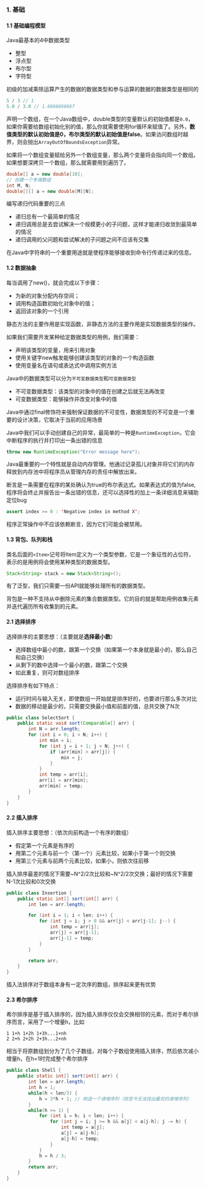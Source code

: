 ### 1. 基础
#### 1.1 基础编程模型
Java最基本的4中数据类型
- 整型
- 浮点型
- 布尔型
- 字符型

初级的加减乘除运算产生的数据的数据类型和参与运算的数据的数据类型是相同的

```java
5 / 3 // 1
5.0 / 3.0 // 1.6666666667
```

声明一个数组，在一个Java数组中，double类型的变量默认的初始值都是`0.0`，如果你需要给数组初始化别的值，那么你就需要使用for循环来赋值了。另外，**数值类型的默认初始值是0，布尔类型的默认初始值是false**。如果访问数组时越界，则会抛出`ArrayOutOfBoundsException`异常。

如果将一个数组变量赋给另外一个数组变量，那么两个变量将会指向同一个数组。如果想要深拷贝一个数组，那么就需要用到遍历了。

```java
double[] a = new double[10];
// 创建一个多维数组
int M, N;
double[][] a = new double[M][N];
```

编写递归代码重要的三点
- 递归总有一个最简单的情况
- 递归调用总是去尝试解决一个规模更小的子问题，这样才能递归收敛到最简单的情况
- 递归调用的父问题和尝试解决的子问题之间不应该有交集

在Java中字符串的一个重要用途就是使程序能够接收到命令行传递过来的信息。

#### 1.2 数据抽象
每当调用了new()，就会完成以下步骤：
- 为新的对象分配内存空间；
- 调用构造函数初始化对象中的值；
- 返回该对象的一个引用

静态方法的主要作用是实现函数，非静态方法的主要作用是实现数据类型的操作。

如果我们需要开发某种给定数据类型的用例，我们需要：
- 声明该类型的变量，用来引用对象
- 使用关键字new触发能够创建该类型的对象的一个构造函数
- 使用变量名在语句或表达式中调用实例方法

Java中的数据类型可以分为`不可变数据类型`和`可变数据类型`

- 不可变数据类型：该类型的对象中的值在创建之后就无法再改变
- 可变数据类型：能够操作并改变对象中的值

Java中通过final修饰符来强制保证数据的不可变性，数据类型的不可变是一个重要的设计决策，它取决于当前的应用场景

Java中我们可以手动创建自己的异常，最简单的一种是`RuntimeException`，它会中断程序的执行并打印出一条出错的信息

```java
throw new RuntimeException("Error message here");
```

Java最重要的一个特性就是自动内存管理。他通过记录孤儿对象并将它们的内存释放到内存池中将程序员从管理内存的责任中解放出来。

断言是一条需要在程序的某处确认为true的布尔表达式。如果表达式的值为false,程序将会终止并报告出一条出错的信息，还可以选择性的加上一条详细消息来辅助定位bug

```java
assert index >= 0 : 'Negative index in method X';
```

程序正常操作中不应该依赖断言，因为它们可能会被禁用。

#### 1.3 背包、队列和栈
类名后面的`<Item>`记号将Item定义为一个类型参数，它是一个象征性的占位符，表示的是用例将会使用某种类型的数据类型。

```java
Stack<String> stack = new Stack<String>();
```

有了泛型，我们只需要一份API就能够处理所有的数据类型。

背包是一种不支持从中删除元素的集合数据类型。它的目的就是帮助用例收集元素并迭代遍历所有收集到的元素。

#### 2.1 选择排序
选择排序的主要思想：（主要就是**选择最小数**）
- 选择数组中最小的数，跟第一个交换（如果第一个本身就是最小的，那么自己和自己交换）
- 从剩下的数中选择一个最小的数，跟第二个交换
- 如此重复，则可对数组排序

选择排序有如下特点：
- 运行时间与输入无关，即使数组一开始就是排序好的，也要进行那么多次对比
- 数据的移动是最少的，只需要交换最小值和前面的值，总共交换了N次

```java
public class SelectSort {
    public static void sort(Comparable[] arr) {
        int N = arr.length;
        for (int i = 0; i < N; i++) {
            int min = i;
            for (int j = i + 1; j < N; j++) {
                if (arr[min] > arr[j]) {
                    min = j;
                }
            }
            int temp = arr[i];
            arr[i] = arr[min];
            arr[min] = temp;
        }
    }
}
```

#### 2.2 插入排序
插入排序主要思想：（依次向前构造一个有序的数组）
- 假定第一个元素是有序的
- 用第二个元素与前一个（第一个）元素比较，如果小于第一个则交换
- 用第三个元素与前两个元素比较，如果小，则依次往前移

插入排序最差的情况下需要~N^2/2次比较和~N^2/2次交换；最好的情况下需要N-1次比较和0次交换

```java
public class Insertion {
    public static int[] sort(int[] arr) {
        int len = arr.length;

        for (int i = 1; i < len; i++) {
            for (int j = i; j > 0 && arr[j] < arr[j-1]; j--) {
                int temp = arr[j];
                arr[j] = arr[j-1];
                arr[j-1] = temp;
            }
        }

        return arr;
    }
}
```

插入法排序对于数组本身有一定次序的数组，排序起来更有优势

#### 2.3 希尔排序
希尔排序是基于插入排序的，因为插入排序仅仅会交换相邻的元素，而对于希尔排序而言，采用了一个增量h，比如

```
1 1+h 1+2h 1+3h...1+nh
2 2+h 2+2h 2+3h...2+nh
```

相当于将原数组划分为了几个子数组，对每个子数组使用插入排序，然后依次减小增量h，在h=1时完成整个希尔排序

```java
public class Shell {
    public static int[] sort(int[] arr) {
        int len = arr.length;
        int h = 1;
        while(h < len/3) {
            h = 3*h + 1; // 构造一个递增序列（但至今无法找出最优的递增序列）
        }
        while(h >= 1) {
            for (int i = h; i < len; i++) {
                for (int j = i; j >= h && a[j] < a[j-h]; j -= h) {
                    int temp = a[j];
                    a[j] = a[j-h];
                    a[j-h] = temp;
                }
            }
            h = h / 3;
        }
        return arr;
    }
}
```